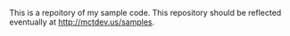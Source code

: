 This is a repoitory of my sample code.  This repository should be reflected eventually at http://mctdev.us/samples.  
